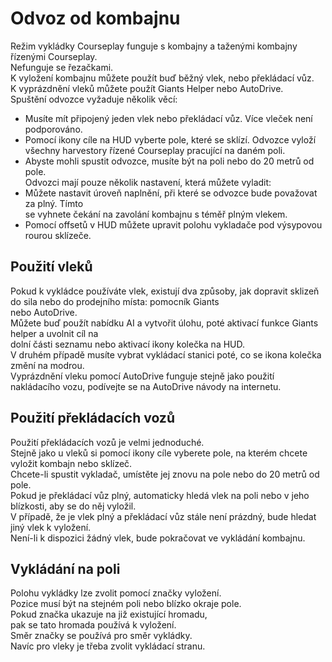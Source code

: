 # Odvoz od kombajnu
  
Režim vykládky Courseplay funguje s kombajny a taženými kombajny řízenými Courseplay.  
Nefunguje se řezačkami.  
K vyložení kombajnu můžete použít buď běžný vlek, nebo překládací vůz.  
K vyprázdnění vleků můžete použít Giants Helper nebo AutoDrive.  
Spuštění odvozce vyžaduje několik věcí:  
- Musíte mít připojený jeden vlek nebo překládací vůz. Více vleček není podporováno.  
- Pomocí ikony cíle na HUD vyberte pole, které se sklízí. Odvozce vyloží všechny harvestory řízené Courseplay pracující na daném poli.  
- Abyste mohli spustit odvozce, musíte být na poli nebo do 20 metrů od pole.  
Odvozci mají pouze několik nastavení, která můžete vyladit:  
- Můžete nastavit úroveň naplnění, při které se odvozce bude považovat za plný. Tímto   
se vyhnete čekání na zavolání kombajnu s téměř plným vlekem.  
- Pomocí offsetů v HUD můžete upravit polohu vykladače pod výsypovou rourou sklízeče.  


## Použití vleků

  
Pokud k vykládce používáte vlek, existují dva způsoby, jak dopravit sklizeň do sila nebo do prodejního místa: pomocník Giants  
nebo AutoDrive.  
Můžete buď použít nabídku AI a vytvořit úlohu, poté aktivací funkce Giants helper a uvolnit cíl na  
dolní části seznamu nebo aktivací ikony kolečka na HUD.  
V druhém případě musíte vybrat vykládací stanici poté, co se ikona kolečka změní na modrou.  
Vyprázdnění vleku pomocí AutoDrive funguje stejně jako použití nakládacího vozu, podívejte se na AutoDrive návody na internetu.  


## Použití překládacích vozů

  
Použití překládacích vozů je velmi jednoduché.  
Stejně jako u vleků si pomocí ikony cíle vyberete pole, na kterém chcete vyložit kombajn nebo sklízeč.  
Chcete-li spustit vykladač, umístěte jej znovu na pole nebo do 20 metrů od pole.  
Pokud je překládací vůz plný, automaticky hledá vlek na poli nebo v jeho blízkosti, aby se do něj vyložil.  
V případě, že je vlek plný a překládací vůz stále není prázdný, bude hledat jiný vlek k vyložení.  
Není-li k dispozici žádný vlek, bude pokračovat ve vykládání kombajnu.  


## Vykládání na poli

  
Polohu vykládky lze zvolit pomocí značky vyložení.  
Pozice musí být na stejném poli nebo blízko okraje pole.  
Pokud značka ukazuje na již existující hromadu,  
pak se tato hromada používá k vyložení.  
Směr značky se používá pro směr vykládky.  
Navíc pro vleky je třeba zvolit vykládací stranu.  


